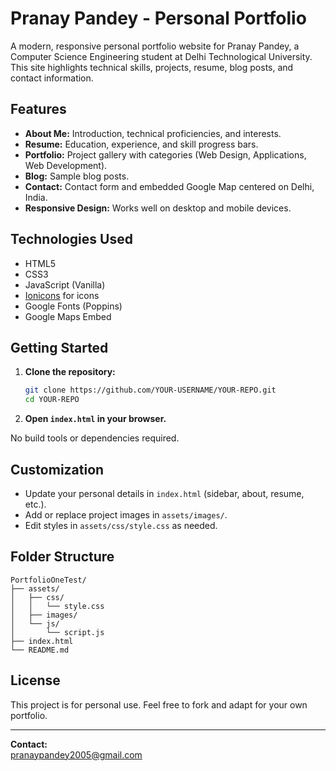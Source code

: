 # Pranay Pandey - Personal Portfolio

A modern, responsive personal portfolio website for Pranay Pandey, a Computer Science Engineering student at Delhi Technological University. This site highlights technical skills, projects, resume, blog posts, and contact information.

## Features

- **About Me:** Introduction, technical proficiencies, and interests.
- **Resume:** Education, experience, and skill progress bars.
- **Portfolio:** Project gallery with categories (Web Design, Applications, Web Development).
- **Blog:** Sample blog posts.
- **Contact:** Contact form and embedded Google Map centered on Delhi, India.
- **Responsive Design:** Works well on desktop and mobile devices.

## Technologies Used

- HTML5
- CSS3
- JavaScript (Vanilla)
- [Ionicons](https://ionic.io/ionicons) for icons
- Google Fonts (Poppins)
- Google Maps Embed

## Getting Started

1. **Clone the repository:**
   ```sh
   git clone https://github.com/YOUR-USERNAME/YOUR-REPO.git
   cd YOUR-REPO
   ```

2. **Open `index.html` in your browser.**

No build tools or dependencies required.

## Customization

- Update your personal details in `index.html` (sidebar, about, resume, etc.).
- Add or replace project images in `assets/images/`.
- Edit styles in `assets/css/style.css` as needed.

## Folder Structure

```
PortfolioOneTest/
├── assets/
│   ├── css/
│   │   └── style.css
│   ├── images/
│   └── js/
│       └── script.js
├── index.html
└── README.md
```

## License

This project is for personal use. Feel free to fork and adapt for your own portfolio.

---

**Contact:**  
[pranaypandey2005@gmail.com](mailto:pranaypandey2005@gmail.com)
